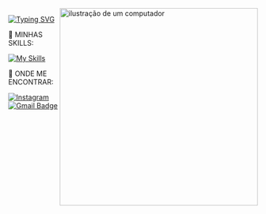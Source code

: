 <img src="https://raw.githubusercontent.com/MicaelliMedeiros/micaellimedeiros/master/image/computer-illustration.png" alt="ilustração de um computador" min-width="400px" max-width="400px" width="400px" align="right" z-index="2">

<div align="left" z-index="1">

[![Typing SVG](https://readme-typing-svg.demolab.com?font=Fira+Code&pause=1000&color=6495ED&random=false&width=435&lines=Programador+Full-Stack)](https://git.io/typing-svg)
<p>🚀 MINHAS SKILLS:</p>

[![My Skills](https://skillicons.dev/icons?i=git,github,vscode,python,html,css,js,&theme=light)](https://skillicons.dev)


<p>👀 ONDE ME ENCONTRAR:</p>

[![Instagram](https://img.shields.io/badge/-Instagram-coral?style=flat-square&logo=Instagram&logoColor=white&link=https://www.instagram.com/eu_miguell_01/)](https://www.instagram.com/eu_miguell_01/)
[![Gmail Badge](https://img.shields.io/badge/-Gmail-006bed?style=flat-square&logo=Gmail&logoColor=white&link=mailto:migueltsilvia@gmail.com)](migueltsilvia@gmail.com)

</div>
